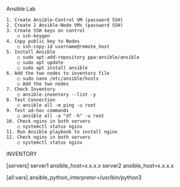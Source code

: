 Ansible Lab

	1. Create Ansible-Control VM (password SSH)
	2. Create 2 Ansible-Node VMs (password SSH)
	3. Create SSH keys on control  
		○ ssh-keygen
	4. Copy public key to Nodes
		○ ssh-copy-id username@remote_host
	5. Install Ansible
		○ sudo apt-add-repository ppa:ansible/ansible
		○ sudo apt update
		○ sudo apt install ansible
	6. Add the two nodes to inventory file
		○ sudo nano /etc/ansible/hosts
		○ Add the two nodes
	7. Check Inventory
		○ ansible-inventory --list -y
	8. Test Connection
		○ ansible all -m ping -u root
	9. Test ad-hoc commands
		○ ansible all -a "df -h" -u root
	10. Check nginx in both servers
		○ systemctl status nginx
	11. Run Ansible playbook to install nginx
	12. Check nginx in both servers
		○ systemctl status nginx


INVENTORY

[servers]
server1 ansible_host=x.x.x.x
server2 ansible_host=x.x.x.x

[all:vars]
ansible_python_interpreter=/usr/bin/python3
